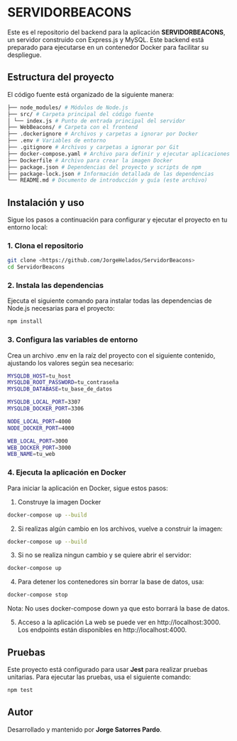 
# SERVIDORBEACONS

Este es el repositorio del backend para la aplicación **SERVIDORBEACONS**, un servidor construido con Express.js y MySQL. Este backend está preparado para ejecutarse en un contenedor Docker para facilitar su despliegue.

## Estructura del proyecto

El código fuente está organizado de la siguiente manera:


``` bash
├── node_modules/ # Módulos de Node.js 
├── src/ # Carpeta principal del código fuente 
│ └── index.js # Punto de entrada principal del servidor 
├── WebBeacons/ # Carpeta con el frontend
├── .dockerignore # Archivos y carpetas a ignorar por Docker 
├── .env # Variables de entorno 
├── .gitignore # Archivos y carpetas a ignorar por Git 
├── docker-compose.yaml # Archivo para definir y ejecutar aplicaciones Docker multi-contenedor 
├── Dockerfile # Archivo para crear la imagen Docker 
├── package.json # Dependencias del proyecto y scripts de npm 
├── package-lock.json # Información detallada de las dependencias 
└── README.md # Documento de introducción y guía (este archivo)
```

## Instalación y uso

Sigue los pasos a continuación para configurar y ejecutar el proyecto en tu entorno local:

### 1. Clona el repositorio

```bash
git clone <https://github.com/JorgeHelados/ServidorBeacons>
cd ServidorBeacons
```

### 2. Instala las dependencias

Ejecuta el siguiente comando para instalar todas las dependencias de Node.js necesarias para el proyecto:

```bash
npm install
```

### 3. Configura las variables de entorno
Crea un archivo .env en la raíz del proyecto con el siguiente contenido, ajustando los valores según sea necesario:

```bash
MYSQLDB_HOST=tu_host
MYSQLDB_ROOT_PASSWORD=tu_contraseña
MYSQLDB_DATABASE=tu_base_de_datos

MYSQLDB_LOCAL_PORT=3307
MYSQLDB_DOCKER_PORT=3306

NODE_LOCAL_PORT=4000
NODE_DOCKER_PORT=4000

WEB_LOCAL_PORT=3000
WEB_DOCKER_PORT=3000
WEB_NAME=tu_web
```

### 4. Ejecuta la aplicación en Docker

Para iniciar la aplicación en Docker, sigue estos pasos:

1. Construye la imagen Docker
```bash
docker-compose up --build
```

2. Si realizas algún cambio en los archivos, vuelve a construir la imagen:

```bash
docker-compose up --build
```

3. Si no se realiza ningun cambio y se quiere abrir el servidor:

```bash
docker-compose up
```

4. Para detener los contenedores sin borrar la base de datos, usa:

```bash
docker-compose stop
```

Nota: No uses docker-compose down ya que esto borrará la base de datos.

5. Acceso a la aplicación
La web se puede ver en http://localhost:3000.
Los endpoints están disponibles en http://localhost:4000.

## Pruebas

Este proyecto está configurado para usar **Jest** para realizar pruebas unitarias. Para ejecutar las pruebas, usa el siguiente comando:

```bash
npm test
```

## Autor

Desarrollado y mantenido por **Jorge Satorres Pardo**.